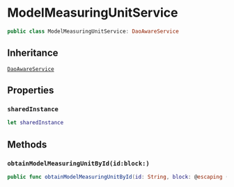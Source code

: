 # ModelMeasuringUnitService

``` swift
public class ModelMeasuringUnitService: DaoAwareService
```

## Inheritance

[`DaoAwareService`](configwise-sdk-ios/DaoAwareService)

## Properties

### `sharedInstance`

``` swift
let sharedInstance
```

## Methods

### `obtainModelMeasuringUnitById(id:block:)`

``` swift
public func obtainModelMeasuringUnitById(id: String, block: @escaping (ModelMeasuringUnitEntity?, Error?) -> Void)
```
